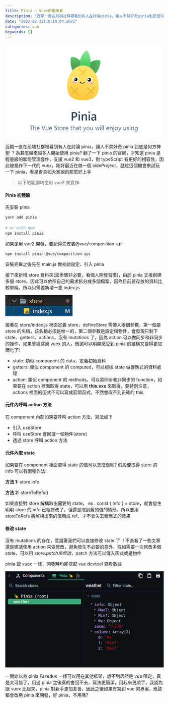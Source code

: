 ```yaml
---
title: Pinia — Vuex的繼承者
description: "近期一直在前端社群裡看到有人在討論pinia，讓人不禁好奇pinia到底是何方神聖\_? 為甚麼越來越多人開始使用pinia…"
date: "2022-02-23T10:19:04.507Z"
categories: vue
keywords: []
---
```


![](/img/1__cu9yQDeDe2eRhDYWBgTRJA.png)

近期一直在前端社群裡看到有人在討論 pinia，讓人不禁好奇 pinia 到底是何方神聖  ? 為甚麼越來越多人開始使用 pinia? 翻了一下 pinia 的官網，才知道 pinia 是輕量級的狀態管理套件，支援 vue2 和 vue3，對 typeScript 有更好的相容性，因此被視作下一代的 vuex，剛好最近在做一個 sideProject，就趁這個機會來試玩一下 pinia，看是否真如大家說的那麼好上手

> 以下的範例均使用 vue3 來實作

#### Pinia 初體驗

先安裝 pinia

```bash
yarn add pinia

# or with npm
npm install pinia
```

如果是用 vue2 開發，要記得先安裝@vue/composition-api

```bash
npm install pinia @vue/composition-api
```

安裝完畢之後先在 main.js 做初始設定，引入 pinia

接下來新增 store 資料夾(該步驟非必要，看個人開發習慣)，由於 pinia 支援創建多個 store，因此可以依照自己的需求拆分成多個檔案，因為目前要存放的資料比較單純，所以只需要新增一隻 index.js

![](/img/1__atdc37ci5Jb4ANRVYg2dTw.png)

接著在 store/index.js 裡面定義 store，defineStore 需傳入兩個參數，第一個是 store 的名稱，該名稱必須是唯一的，第二個參數是設定檔物件，會發現只剩下 state、getters、actions，沒有 mutations 了，因為 action 可以做同步和非同步的操作，如果曾經寫過 vuex 的人，應該可以明顯感受到 pinia 的結構又變得更加簡化了!

- state: 類似 component 的 data，定義初始資料
- getters: 類似 component 的 computed，可以根據 state 做響應式的資料處理
- action: 類似 component 的 methods，可以寫同步和非同步的 function，如果要在 action 裡面取得 state，可以用 **this.xxx** 來取得，要特別注意，actions 裡面的函式不可以寫成箭頭函式，不然會取不到正確的 this

#### 元件內呼叫 action 方法

在 component 內部如果要呼叫 action 方法，寫法如下

- 引入 useStore
- 呼叫 useStore 會回傳一個物件(store)
- 透過 store 呼叫 action 方法

#### 元件內取 state

如果要在 component 裡面取得 state 的值可以怎麼做呢? 假設要取得 store 的 info 可以有兩種作法:

**方法 1:** store.info

**方法 2:** storeToRefs()

如果直接對 store 解構取出需要的 state， ex . const { info } = store，就會發生明明 store 的 info 已經修改了，但還是取到舊的值的情形，所以要用 storeToRefs 將解構出來的值轉成 ref，才不會失去響應式的效果

#### 修改 state

沒有 mutations 的存在，意謂著我們可以直接修改 state 了  ! 不過看了一些文章還是建議使用 action 來做修改，避免發生不必要的意外，假如需要一次修改多個 state，可以用 store.$patch來修改，$patch 方法可以傳入函式或是物件

pinia 跟 vuex 一樣，開發時均能搭配 vue devtool 查看數據

![](/img/1__RHEWFxvAZ3R3g2qHGQzxzw.png)

一開始以為 pinia 和 redux 一樣可以用在其他框架，想不到居然是 vue 限定，真是太可惜了，用過 pinia 之後真的會回不去，寫法更簡潔，用起來更順手，我認為跟 vuex 比起來，pinia 對新手更加友善，因此之後如果有寫到 vue 的專案，應該都會改用 pinia 來開發，好 pinia，不用嗎?
